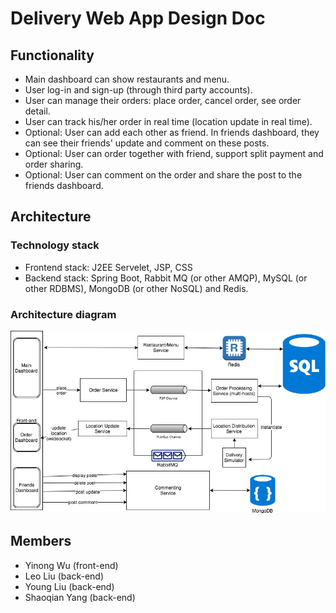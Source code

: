 # Delivery Web App Design Doc

## Functionality
* Main dashboard can show restaurants and menu.
* User log-in and sign-up (through third party accounts).
* User can manage their orders: place order, cancel order, see order detail.
* User can track his/her order in real time (location update in real time).
* Optional: User can add each other as friend. In friends dashboard, they can see their friends' update and comment on these posts.
* Optional: User can order together with friend, support split payment and order sharing.
* Optional: User can comment on the order and share the post to the friends dashboard.

## Architecture

### Technology stack
* Frontend stack: J2EE Servelet, JSP, CSS
* Backend stack: Spring Boot, Rabbit MQ (or other AMQP), MySQL (or other RDBMS), MongoDB (or other NoSQL) and Redis.

### Architecture diagram
![diagram](https://github.com/benjasy1993/DeliveryApp/blob/master/images/diagram.jpg "Architecture Diagram")


## Members

* Yinong Wu (front-end)
* Leo Liu (back-end)
* Young Liu (back-end)
* Shaoqian Yang (back-end)